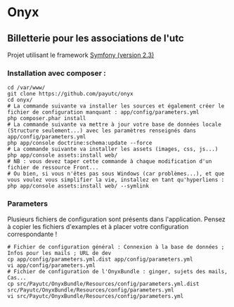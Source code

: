 Onyx
===========

Billetterie pour les associations de l'utc
-----------

Projet utilisant le framework <a href='http://symfony.com/' title='Symfony' target='_blank'>Symfony (version 2.3)</a>


### Installation avec composer :

<!-- language: lang-none -->
    cd /var/www/
    git clone https://github.com/payutc/onyx
    cd onyx/
    # La commande suivante va installer les sources et également créer le fichier de configuration manquant : app/config/parameters.yml
    php composer.phar install
    # La commande suivante va mettre à jour votre base de données locale (Structure seulement...) avec les paramètres renseignés dans app/config/parameters.yml
    php app/console doctrine:schema:update --force
    # La commande suivante va installer les assets (images, css, js...)
    php app/console assets:install web/
    # NB : vous devez taper cette commande à chaque modification d'un fichier de ressource Front...
    # Ou bien, si vous n'êtes pas sous Windows (car problèmes...), et que vous voulez vous simplifier la vie, installez en tant qu'hyperliens :
    php app/console assets:install web/ --symlink

### Parameters

Plusieurs fichiers de configuration sont présents dans l'application.
Pensez à copier les fichiers d'examples et à placer votre configuration correspondante !

<!-- language: lang-none -->
    # Fichier de configuration général : Connexion à la base de données ; Infos pour les mails ; URL de dev
    cp app/config/parameters.yml.dist app/config/parameters.yml
    vi app/config/parameters.yml
    # Fichier de configuration de l'OnyxBundle : ginger, sujets des mails, Cas...
    cp src/Payutc/OnyxBundle/Resources/config/parameters.yml.dist src/Payutc/OnyxBundle/Resources/config/parameters.yml
    vi src/Payutc/OnyxBundle/Resources/config/parameters.yml